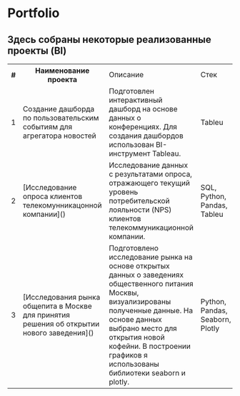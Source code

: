 # Portfolio
## Здесь собраны некоторые реализованные проекты (BI)
<table>
    <tr>
        <th>#</th>
        <th>Наименование проекта</th>
        <td>Описание</td>
        <td>Стек</td>
    </tr>
    <tr>
        <td>1</td>
        <td>Создание дашборда по пользовательским событиям для агрегатора новостей</td>
        <td>Подготовлен интерактивный дашборд на основе данных о конференциях. Для создания дашбордов использован BI-инструмент Tableau.</td>
        <td>Tableu</td>
    </tr>
    <tr>
        <td>2</td>
        <td>[Исследование опроса клиентов телекомунникацонной компании]()</td>
        <td>Исследование данных с результатами опроса, отражающего текущий уровень потребительской лояльности (NPS) клиентов телекоммуникационной компании.</td>
        <td>SQL, Python, Pandas, Tableu</td>
    </tr>
    <tr>
        <td>3</td>
        <td>[Исследования рынка общепита в Москве для принятия решения об открытии нового заведения]()</td>
        <td>Подготовлено исследование рынка на основе открытых данных о заведениях общественного питания Москвы, визуализированы полученные данные. На основе данных выбрано место для открытия новой кофейни. В построении графиков я использованы библиотеки seaborn и plotly. </td>
        <td>Python, Pandas, Seaborn, Plotly</td>
    </tr>
</table>
